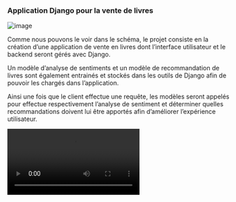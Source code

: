 ### **Application Django pour la vente de livres**


![image](https://user-images.githubusercontent.com/87582441/169822763-ee7b55a0-0928-4354-a822-e5981c897427.png)

Comme nous pouvons le voir dans le schéma, le projet consiste en la création d’une application de vente en livres dont l’interface utilisateur et le backend seront gérés avec Django.

Un modèle d’analyse de sentiments et un modèle de recommandation de livres sont également entrainés et stockés dans les outils de Django afin de pouvoir les chargés dans l’application.

Ainsi une fois que le client effectue une requête, les modèles seront appelés pour effectue respectivement l’analyse de sentiment et déterminer quelles recommandations doivent lui être apportés afin d’améliorer l’expérience utilisateur.

<video src="./ebook_demo.mp4"></video>
